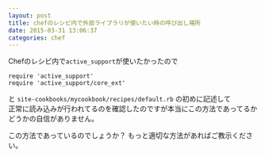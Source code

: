 ```yaml
---
layout: post
title: chefのレシピ内で外部ライブラリが使いたい時の呼び出し場所
date: 2015-03-31 13:06:37
categories: chef
---
```

<p>Chefのレシピ内で<code>active_support</code>が使いたかったので</p>

<pre><code>require 'active_support'
require 'active_support/core_ext'
</code></pre>

<p>と <code>site-cookbooks/mycookbook/recipes/default.rb</code> の初めに記述して<br>
正常に読み込みが行われてるのを確認したのですが本当にこの方法であってるかどうかの自信がありません。</p>

<p>この方法であっているのでしょうか？ もっと適切な方法があればご教示ください。</p>
